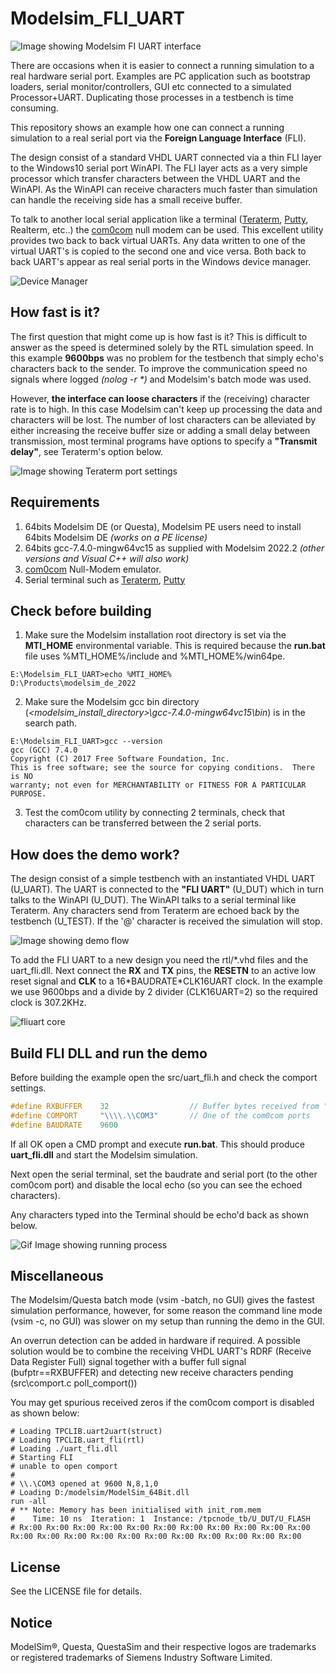 # Modelsim_FLI_UART

![Image showing Modelsim FI UART interface](modelsim_fli_uart.png "Modelsim FLI UART")

There are occasions when it is easier to connect a running simulation to a real hardware serial port. Examples are PC application such as bootstrap loaders, serial monitor/controllers, GUI etc connected to a simulated Processor+UART. Duplicating those processes in a testbench is time consuming.

This repository shows an example how one can connect a running simulation to a real serial port via the **Foreign Language Interface** (FLI).

The design consist of a standard VHDL UART connected via a thin FLI layer to the Windows10 serial port WinAPI. The FLI layer acts as a very simple processor which transfer characters between the VHDL UART and the WinAPI. As the WinAPI can receive characters much faster than simulation can handle the receiving side has a small receive buffer. 

To talk to another local serial application like a terminal ([Teraterm](https://ttssh2.osdn.jp/index.html.en), [Putty](https://www.chiark.greenend.org.uk/~sgtatham/putty/), Realterm, etc..) the [com0com](https://sourceforge.net/projects/com0com/) null modem can be used. This excellent utility provides two back to back virtual UARTs. Any data written to one of the virtual UART's is copied to the second one and vice versa. Both back to back UART's appear as real serial ports in the Windows device manager. 

![Device Manager](device_manager.png "Windows Device Manager")

## How fast is it?

The first question that might come up is how fast is it? This is difficult to answer as the speed is determined solely by the RTL simulation speed. In this example **9600bps** was no problem for the testbench that simply echo's characters back to the sender. To improve the communication speed no signals where logged *(nolog -r \*)* and Modelsim's batch mode was used.

However, **the interface can loose characters** if the (receiving) character rate is to high. In this case Modelsim can't keep up processing the data and characters will be lost. The number of lost characters can be alleviated by either increasing the receive buffer size or adding a small delay between transmission, most terminal programs have options to specify a **"Transmit delay"**, see Teraterm's option below. 

![Image showing Teraterm port settings](teraterm_setting.png "Teraterm settings")


## Requirements
1) 64bits Modelsim DE (or Questa), Modelsim PE users need to install 64bits Modelsim DE *(works on a PE license)*
2) 64bits gcc-7.4.0-mingw64vc15 as supplied with Modelsim 2022.2 *(other versions and Visual C++ will also work)*
3) [com0com](https://sourceforge.net/projects/com0com/) Null-Modem emulator.
4) Serial terminal such as [Teraterm](https://ttssh2.osdn.jp/index.html.en), [Putty](https://www.chiark.greenend.org.uk/~sgtatham/putty/)

## Check before building
1) Make sure the Modelsim installation root directory is set via the **MTI_HOME** environmental variable. This is required because the **run.bat** file uses %MTI_HOME%/include and %MTI_HOME%/win64pe.
```
E:\Modelsim_FLI_UART>echo %MTI_HOME%
D:\Products\modelsim_de_2022
```

2) Make sure the Modelsim gcc bin directory (*\<modelsim_install_directory\>\gcc-7.4.0-mingw64vc15\bin*) is in the search path.
```
E:\Modelsim_FLI_UART>gcc --version
gcc (GCC) 7.4.0
Copyright (C) 2017 Free Software Foundation, Inc.
This is free software; see the source for copying conditions.  There is NO
warranty; not even for MERCHANTABILITY or FITNESS FOR A PARTICULAR PURPOSE.
```

3) Test the com0com utility by connecting 2 terminals, check that characters can be transferred between the 2 serial ports.


## How does the demo work?

The design consist of a simple testbench with an instantiated VHDL UART (U_UART). The UART is connected to the **"FLI UART"** (U_DUT) which in turn talks to the WinAPI (U_DUT). The WinAPI talks to a serial terminal like Teraterm. Any characters send from Teraterm are echoed back by the testbench (U_TEST). If the '@' character is received the simulation will stop.


![Image showing demo flow](demo_flow.png "Demo Flow")

To add the FLI UART to a new design you need the rtl/\*.vhd files and the uart_fli.dll. Next connect the **RX** and **TX** pins, the **RESETN** to an active low reset signal and **CLK** to a 16\*BAUDRATE\*CLK16UART clock. In the example we use 9600bps and a divide by 2 divider (CLK16UART=2) so the required clock is 307.2KHz.

![fliuart core](fliuart.png "FLI UART core")

## Build FLI DLL and run the demo
Before building the example open the src/uart_fli.h and check the comport settings.

```C
#define RXBUFFER    32                  // Buffer bytes received from "real" comport	
#define COMPORT     "\\\\.\\COM3"       // One of the com0com ports
#define BAUDRATE    9600 			
```

If all OK open a CMD prompt and execute **run.bat**. This should produce **uart_fli.dll** and start the Modelsim simulation. 

Next open the serial terminal, set the baudrate and serial port (to the other com0com port) and disable the local echo (so you can see the echoed characters). 

Any characters typed into the Terminal should be echo'd back as shown below.

![Gif Image showing running process](modelsim_output.gif "Running Modelsim")

## Miscellaneous
The Modelsim/Questa batch mode (vsim -batch, no GUI) gives the fastest simulation performance, however, for some reason the command line mode (vsim -c, no GUI) was slower on my setup than running the demo in the GUI.

An overrun detection can be added in hardware if required. A possible solution would be to combine the receiving VHDL UART's RDRF (Receive Data Register Full) signal together with a buffer full signal (bufptr==RXBUFFER) and detecting new receive characters pending (src\comport.c poll_comport())

You may get spurious received zeros if the com0com comport is disabled as shown below:
```
# Loading TPCLIB.uart2uart(struct)
# Loading TPCLIB.uart_fli(rtl)
# Loading ./uart_fli.dll
# Starting FLI
# unable to open comport
# 
# \\.\COM3 opened at 9600 N,8,1,0
# Loading D:/modelsim/ModelSim_64Bit.dll
run -all
# ** Note: Memory has been initialised with init_rom.mem
#    Time: 10 ns  Iteration: 1  Instance: /tpcnode_tb/U_DUT/U_FLASH
# Rx:00 Rx:00 Rx:00 Rx:00 Rx:00 Rx:00 Rx:00 Rx:00 Rx:00 Rx:00 Rx:00 Rx:00 Rx:00 Rx:00 Rx:00 Rx:00 Rx:00 Rx:00 Rx:00 Rx:00 Rx:00 Rx:00 
```

## License

See the LICENSE file for details.

## Notice
ModelSim®, Questa, QuestaSim and their respective logos are trademarks or registered trademarks of Siemens Industry Software Limited.



